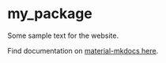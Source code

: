 # my_package

Some sample text for the website.

Find documentation on [material-mkdocs here](https://squidfunk.github.io/mkdocs-material/). 